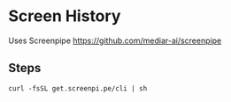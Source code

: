 # Screen History

Uses Screenpipe https://github.com/mediar-ai/screenpipe

## Steps

`curl -fsSL get.screenpi.pe/cli | sh`
